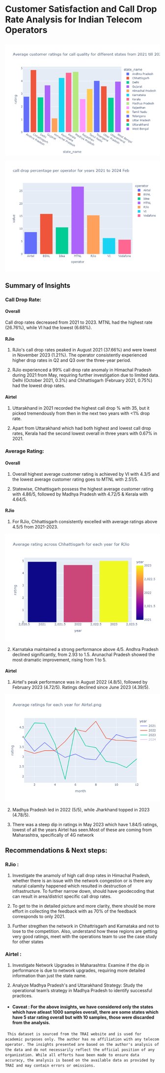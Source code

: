 # Customer Satisfaction and Call Drop Rate Analysis for Indian Telecom Operators


##
![Customers](Plots/Average%20customer%20ratings%20for%20call%20quality%20for%20different%20states%20from%202021%20till%202024.png)

![Customer Satisfaction](Plots/Overall%20call%20drop%20percentage%20for%20each%20operator.png)

## Summary of Insights

### Call Drop Rate:


#### Overall
Call drop rates decreased from 2021 to 2023. MTNL had the highest rate (26.76%), while VI had the lowest (6.68%).

#### RJio 
1. RJio's call drop rates peaked in August 2021 (37.66%) and were lowest in November 2023 (1.21%). The operator consistently experienced higher drop rates in Q2 and Q3 over the three-year period.

2. RJio experienced a 99% call drop rate anomaly in Himachal Pradesh during 2021 from May, requiring further investigation due to limited data. Delhi (October 2021, 0.3%) and Chhattisgarh (February 2021, 0.75%) had the lowest drop rates.

#### Airtel
1. Uttarakhand in 2021 recorded the highest call drop % with 35, but it picked tremendously from then in the next two years with <1% drop rate.

2. Apart from Uttarakhand which had both highest and lowest call drop rates, Kerala had the second lowest overall in three years with 0.67% in 2021. 
 

### Average Rating:

#### Overall
1. Overall highest average customer rating is achieved by VI with 4.3/5 and the lowest average customer rating goes to MTNL with 2.51/5.

2. Statewise, Chhattisgarh possess the highest average customer rating with 4.86/5, followed by Madhya Pradesh with 4.72/5 & Kerala with 4.64/5.

#### RJio
1. For RJio, Chhattisgarh consistently excelled with average ratings above 4.5/5 from 2021-2023. 


![Chattisgarh](Plots/RJio%20Average%20Rating%20for%20Chhattisgarh.png)


2. Karnataka maintained a strong performance above 4/5. Andhra Pradesh declined significantly, from 2.93 to 1.5. Arunachal Pradesh showed the most dramatic improvement, rising from 1 to 5.

#### Airtel
1. Airtel's peak performance was in August 2022 (4.8/5), followed by February 2023 (4.72/5). Ratings declined since June 2023 (4.39/5).

![Airtel average ratings across years](Plots/Airtel%20average%20rating%20across%20years.png)

2. Madhya Pradesh led in 2022 (5/5), while Jharkhand topped in 2023 (4.78/5).

3. There was a steep dip in ratings in May 2023 which have 1.84/5 ratings, lowest of all the years Airtel has seen.Most of these are coming from Maharashtra, specifically of 4G network

## Recommendations & Next steps:
 ### RJio : 
 1. Investigate the anamoly of high call drop rates in Himachal Pradesh, whether there is an issue with the network congestion or is there any natural calamity happened which resulted in destruction of infrastructure. To further narrow down, should have geodecoding that can result in area/district specific call drop rates.

 2. To get to the in detailed picture and more clarity, there should be more effort in collecting the feedback with as 70% of the feedback corresponds to only 2021.

 3. Further stregthen the network in Chhattrisgarh and Karnataka and not to lose to the competition. Also, understand how these regions are getting very good ratings, meet with the operations team to use the case study for other states

### Airtel :
1. Investigate Network Upgrades in Maharashtra: Examine if the dip in performance is due to network upgrades, requiring more detailed information than just the state name.

2. Analyze Madhya Pradesh's and Uttarakhand Strategy: Study the operational team’s strategy in Madhya Pradesh to identify successful practices.





- #### Caveat : For the above insights, we have considered only the states which have atleast 1000 samples overall, there are some states which have 5 star rating overall but with 10 samples, those were discarded from the analysis.



``` This dataset is sourced from the TRAI website and is used for academic purposes only. The author has no affiliation with any telecom operator. The insights presented are based on the author's analysis of the data and do not necessarily reflect the official position of any organization. While all efforts have been made to ensure data accuracy, the analysis is based on the available data as provided by TRAI and may contain errors or omissions.```
